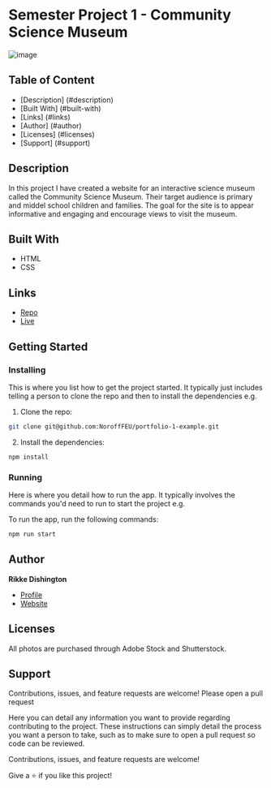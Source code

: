 # Semester Project 1 - Community Science Museum

![image](https://user-images.githubusercontent.com/52622303/164316813-4b12d99f-aeb7-4069-85cf-e72b3a50ac99.png)

## Table of Content
* [Description] (#description)
* [Built With] (#built-with)
* [Links] (#links)
* [Author] (#author)
* [Licenses] (#licenses)
* [Support] (#support)

## Description

In this project I have created a website for an interactive science museum called the Community Science Museum. Their target audience is primary and middel school children and families. The goal for the site is to appear informative and engaging and encourage views to visit the museum. 

## Built With

- HTML
- CSS

## Links

- [Repo](https://github.com/rikke-dishington/community-science-museum "<Community Science Museum > Repo")
- [Live](<https://silly-swirles-3ed29f.netlify.app/> "Live View")

## Getting Started

### Installing

This is where you list how to get the project started. It typically just includes telling a person to clone the repo and then to install the dependencies e.g.

1. Clone the repo:

```bash
git clone git@github.com:NoroffFEU/portfolio-1-example.git
```

2. Install the dependencies:

```
npm install
```

### Running

Here is where you detail how to run the app. It typically involves the commands you'd need to run to start the project e.g.

To run the app, run the following commands:

```bash
npm run start
```

## Author

**Rikke Dishington**

- [Profile](https://github.com/rikke-dishington/Rikke-dishington)
- [Website](https://glowing-creponne-2e2b07.netlify.app/)

## Licenses

All photos are purchased through Adobe Stock and Shutterstock.


## Support

Contributions, issues, and feature requests are welcome!
Please open a pull request 

Here you can detail any information you want to provide regarding contributing to the project. These instructions can simply detail the process you want a person to take, such as to make sure to open a pull request so code can be reviewed.

Contributions, issues, and feature requests are welcome!

Give a ⭐️ if you like this project!
